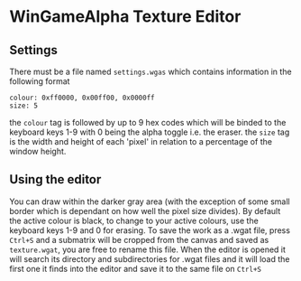# WinGameAlpha Texture Editor

## Settings
There must be a file named `settings.wgas` which contains information in the following format
```
colour: 0xff0000, 0x00ff00, 0x0000ff
size: 5
```
the `colour` tag is followed by up to 9 hex codes which will be binded to the keyboard keys 1-9 with 0 being the alpha toggle i.e. the eraser.
the `size` tag is the width and height of each 'pixel' in relation to a percentage of the window height.

## Using the editor
You can draw within the darker gray area (with the exception of some small border which is dependant on how well the pixel size divides).
By default the active colour is black, to change to your active colours, use the keyboard keys 1-9 and 0 for erasing.
To save the work as a .wgat file, press `Ctrl+S` and a submatrix will be cropped from the canvas and saved as `texture.wgat`, you are free to rename this file.
When the editor is opened it will search its directory and subdirectories for .wgat files and it will load the first one it finds into the editor and save it to the same file on `Ctrl+S`